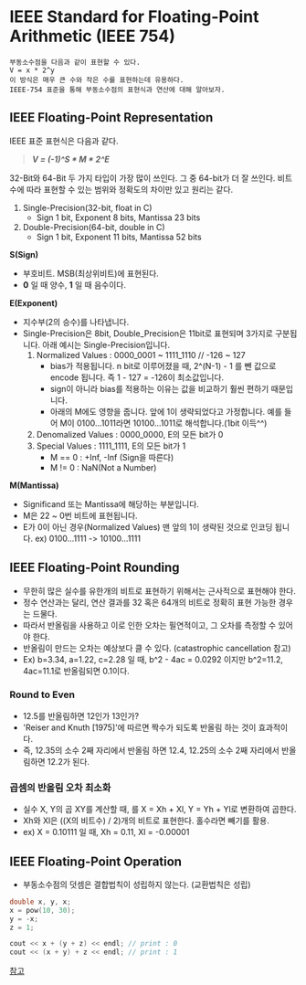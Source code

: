 # IEEE Standard for Floating-Point Arithmetic (IEEE 754)
```
부동소수점을 다음과 같이 표현할 수 있다.  
V = x * 2^y  
이 방식은 매우 큰 수와 작은 수를 표현하는데 유용하다.  
IEEE-754 표준을 통해 부동소수점의 표현식과 연산에 대해 알아보자.  
```

## IEEE Floating-Point Representation
IEEE 표준 표현식은 다음과 같다.  
> ***V = (-1)^S * M * 2^E***  

32-Bit와 64-Bit 두 가지 타입이 가장 많이 쓰인다. 그 중 64-bit가 더 잘 쓰인다. 비트 수에 따라 표현할 수 있는 범위와 정확도의 차이만 있고 원리는 같다.  
1. Single-Precision(32-bit, float in C)  
    - Sign 1 bit, Exponent  8 bits, Mantissa 23 bits 
2. Double-Precision(64-bit, double in C)  
    - Sign 1 bit, Exponent 11 bits, Mantissa 52 bits 


**S(Sign)** 
- 부호비트. MSB(최상위비트)에 표현된다.
- **0** 일 때 양수, **1** 일 때 음수이다.  

**E(Exponent)**
- 지수부(2의 승수)를 나타냅니다.  
- Single-Precision은 8bit, Double_Precision은 11bit로 표현되며 3가지로 구분됩니다. 아래 예시는 Single-Precision입니다.
    1. Normalized Values : 0000_0001 ~ 1111_1110 // -126 ~ 127
        - bias가 적용됩니다. n bit로 이루어졌을 때, 2^(N-1) - 1 를 뺀 값으로 encode 됩니다. 즉 1 - 127 = -126이 최소값입니다.
        - sign이 아니라 bias를 적용하는 이유는 값을 비교하기 훨씬 편하기 때문입니다.
        - 아래의 M에도 영향을 줍니다. 앞에 1이 생략되었다고 가정합니다. 예를 들어 M이 0100...1011라면 10100...1011로 해석합니다.(1bit 이득^^)
    2. Denomalized Values : 0000_0000, E의 모든 bit가 0
    3. Special Values : 1111_1111, E의 모든 bit가 1
        - M == 0 : +Inf, -Inf (Sign을 따른다)
        - M != 0 : NaN(Not a Number)

**M(Mantissa)**
- Significand 또는 Mantissa에 해당하는 부분입니다.   
- M은 22 ~ 0번 비트에 표현됩니다.  
- E가 0이 아닌 경우(Normalized Values) 맨 앞의 1이 생략된 것으로 인코딩 됩니다. ex) 0100...1111 -> 10100...1111

## IEEE Floating-Point Rounding
- 무한히 많은 실수를 유한개의 비트로 표현하기 위해서는 근사적으로 표현해야 한다.
- 정수 연산과는 달리, 연산 결과를 32 혹은 64개의 비트로 정확히 표현 가능한 경우는 드물다.
- 따라서 반올림을 사용하고 이로 인한 오차는 필연적이고, 그 오차를 측정할 수 있어야 한다.
- 반올림이 만드는 오차는 예상보다 클 수 있다. (catastrophic cancellation 참고)
- Ex) b=3.34, a=1.22, c=2.28 일 때, b^2 - 4ac = 0.0292 이지만 b^2=11.2, 4ac=11.1로 반올림되면 0.1이다.

### Round to Even
- 12.5를 반올림하면 12인가 13인가?
- 'Reiser and Knuth [1975]'에 따르면 짝수가 되도록 반올림 하는 것이 효과적이다.
- 즉, 12.35의 소수 2째 자리에서 반올림 하면 12.4, 12.25의 소수 2째 자리에서 반올림하면 12.2가 된다.

### 곱셈의 반올림 오차 최소화
- 실수 X, Y의 곱 XY를 계산할 때, 를 X = Xh + Xl, Y = Yh + Yl로 변환하여 곱한다.
- Xh와 Xl은 ((X의 비트수) / 2)개의 비트로 표현한다. 홀수라면 빼기를 활용.
- ex) X = 0.10111 일 때, Xh = 0.11, Xl = -0.00001

## IEEE Floating-Point Operation
- 부동소수점의 덧셈은 결합법칙이 성립하지 않는다. (교환법칙은 성립)
``` c++
double x, y, x;
x = pow(10, 30);
y = -x;
z = 1;

cout << x + (y + z) << endl; // print : 0
cout << (x + y) + z << endl; // print : 1
```

[참고](https://nybounce.wordpress.com/2016/06/24/ieee-754-floating-point%EB%B6%80%EB%8F%99%EC%86%8C%EC%88%98%EC%A0%90-%EC%82%B0%EC%88%A0%EC%97%90-%EB%8C%80%ED%95%98%EC%97%AC/)
